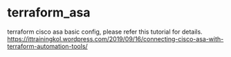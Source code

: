# terraform_asa
terraform cisco asa basic config, please refer this tutorial for details.
https://ittrainingkol.wordpress.com/2019/09/16/connecting-cisco-asa-with-terraform-automation-tools/
